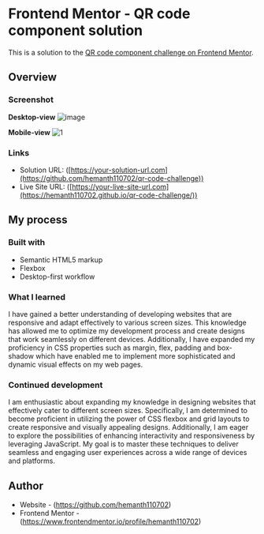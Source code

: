 # Frontend Mentor - QR code component solution

This is a solution to the [QR code component challenge on Frontend Mentor](https://www.frontendmentor.io/challenges/qr-code-component-iux_sIO_H).

## Overview

### Screenshot
**Desktop-view**
![image](https://github.com/hemanth110702/qr-code-challenge/assets/89832451/38d14b2f-4a3b-4d71-9064-5d6172ca8100)

**Mobile-view**
![1](https://github.com/hemanth110702/qr-code-challenge/assets/89832451/ae57cbf8-7355-4251-9c6c-c9d1bd467192)


### Links

- Solution URL: ([https://your-solution-url.com](https://github.com/hemanth110702/qr-code-challenge))
- Live Site URL: ([https://your-live-site-url.com](https://hemanth110702.github.io/qr-code-challenge/))

## My process

### Built with

- Semantic HTML5 markup
- Flexbox
- Desktop-first workflow

### What I learned

I have gained a better understanding of developing websites that are responsive and adapt effectively to various screen sizes. This knowledge has allowed me to optimize my development process and create designs that work seamlessly on different devices. Additionally, I have expanded my proficiency in CSS properties such as margin, flex, padding and box-shadow which have enabled me to implement more sophisticated and dynamic visual effects on my web pages.

### Continued development

I am enthusiastic about expanding my knowledge in designing websites that effectively cater to different screen sizes. Specifically, I am determined to become proficient in utilizing the power of CSS flexbox and grid layouts to create responsive and visually appealing designs. Additionally, I am eager to explore the possibilities of enhancing interactivity and responsiveness by leveraging JavaScript. My goal is to master these techniques to deliver seamless and engaging user experiences across a wide range of devices and platforms.


## Author

- Website - (https://github.com/hemanth110702)
- Frontend Mentor - (https://www.frontendmentor.io/profile/hemanth110702)